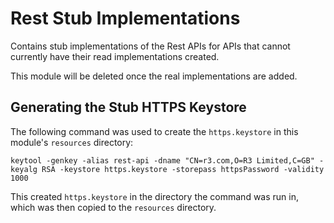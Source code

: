# Rest Stub Implementations

Contains stub implementations of the Rest APIs for APIs that cannot currently have their read implementations created.

This module will be deleted once the real implementations are added.

## Generating the Stub HTTPS Keystore

The following command was used to create the `https.keystore` in this module's `resources` directory:

```shell
keytool -genkey -alias rest-api -dname "CN=r3.com,O=R3 Limited,C=GB" -keyalg RSA -keystore https.keystore -storepass httpsPassword -validity 1000
```

This created `https.keystore` in the directory the command was run in, which was then copied to the `resources` directory.
